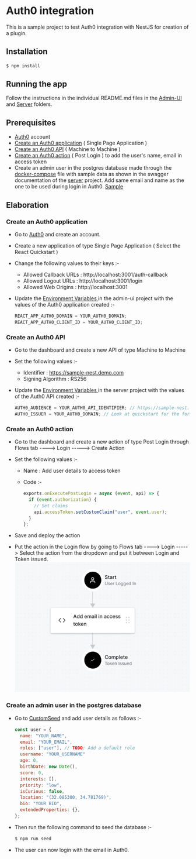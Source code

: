 # Auth0 integration

This is a sample project to test Auth0 integration with NestJS for creation of a plugin.

## Installation

```sh
$ npm install
```

## Running the app

Follow the instructions in the individual README.md files in the [Admin-UI](./admin-ui/README.md) and [Server](./server/README.md) folders.

## Prerequisites

- [Auth0](https://auth0.com/) account
- [Create an Auth0 application](#create-an-auth0-application) ( Single Page Application )
- [Create an Auth0 API](#create-an-auth0-api) ( Machine to Machine )
- [Create an Auth0 action](#create-an-auth0-action) ( Post Login ) to add the user's name, email in access token
- Create an admin user in the postgres database made through the [docker-compose](./server/docker-compose.dev.yml) file with sample data as shown in the swagger documentation of the [server](./server/README.md) project. Add same email and name as the one to be used during login in Auth0. [Sample](#create-an-admin-user-in-the-postgres-database)

## Elaboration

### Create an Auth0 application

- Go to [Auth0](https://auth0.com/) and create an account.
- Create a new application of type Single Page Application ( Select the React Quickstart )
- Change the following values to their keys :-

  - Allowed Callback URLs : http://localhost:3001/auth-callback
  - Allowed Logout URLs : http://localhost:3001/login
  - Allowed Web Origins : http://localhost:3001

- Update the [ Environment Variables ](./admin-ui/.env) in the admin-ui project with the values of the Auth0 application created :-
  ```js
  REACT_APP_AUTH0_DOMAIN = YOUR_AUTH0_DOMAIN;
  REACT_APP_AUTH0_CLIENT_ID = YOUR_AUTH0_CLIENT_ID;
  ```

### Create an Auth0 API

- Go to the dashboard and create a new API of type Machine to Machine
- Set the following values :-

  - Identifier : https://sample-nest.demo.com
  - Signing Algorithm : RS256

- Update the [ Environment Variables ](./server/.env) in the server project with the values of the Auth0 API created :-
  ```js
  AUTH0_AUDIENCE = YOUR_AUTH0_API_IDENTIFIER; // https://sample-nest.demo.com
  AUTH0_ISSUER = YOUR_AUTH0_DOMAIN; // Look at quickstart for the format
  ```

### Create an Auth0 action

- Go to the dashboard and create a new action of type Post Login through Flows tab ----> Login -----> Create Action
- Set the following values :-

  - Name : Add user details to access token
  - Code :-

    ```js
    exports.onExecutePostLogin = async (event, api) => {
      if (event.authorization) {
        // Set claims
        api.accessToken.setCustomClaim("user", event.user);
      }
    };
    ```

- Save and deploy the action
- Put the action in the Login flow by going to Flows tab ----> Login -----> Select the action from the dropdown and put it between Login and Token issued.
  ![Action formation](image.png)

### Create an admin user in the postgres database

- Go to [CustomSeed](./server/scripts/customSeed.ts) and add user details as follows :-

  ```js
  const user = {
    name: "YOUR_NAME",
    email: "YOUR_EMAIL",
    roles: ["user"], // TODO: Add a default role
    username: "YOUR_USERNAME"
    age: 0,
    birthDate: new Date(),
    score: 0,
    interests: [],
    priority: "low",
    isCurious: false,
    location: "(32.085300, 34.781769)",
    bio: "YOUR BIO",
    extendedProperties: {},
  };
  ```

- Then run the following command to seed the database :-

  ```sh
  $ npm run seed
  ```

- The user can now login with the email in Auth0.
